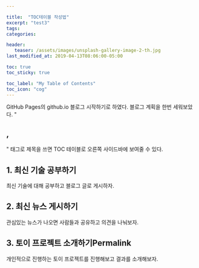 ```yaml
---

title:  "TOC테이블 작성법"
excerpt: "test3"
tags:
categories:

header:
   teaser: /assets/images/unsplash-gallery-image-2-th.jpg
last_modified_at: 2019-04-13T08:06:00-05:00

toc: true
toc_sticky: true

toc_label: "My Table of Contents"
toc_icon: "cog"
---
```


   
GitHub Pages의 github.io 블로그 시작하기로 하였다. 블로그 계획을 한번 세워보았다. "<h2>,</h2>" 태그로 제목을 쓰면 TOC 테이블로 오른쪽 사이드바에 보여줄 수 있다.

<h2> 1. 최신 기술 공부하기 </h2>
최신 기술에 대해 공부하고 블로그 글로 게시하자.


<h2> 2. 최신 뉴스 게시하기 </h2>
관심있는 뉴스가 나오면 사람들과 공유하고 의견을 나눠보자.

<h2> 3. 토이 프로젝트 소개하기Permalink</h2>
개인적으로 진행하는 토이 프로젝트를 진행해보고 결과를 소개해보자.
